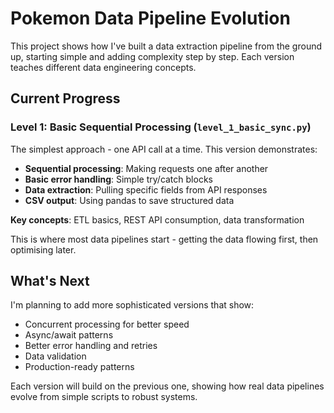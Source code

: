 # Pokemon Data Pipeline Evolution

This project shows how I've built a data extraction pipeline from the ground up, starting simple and adding complexity step by step. Each version teaches different data engineering concepts.

## Current Progress

### Level 1: Basic Sequential Processing (`level_1_basic_sync.py`)

The simplest approach - one API call at a time. This version demonstrates:

- **Sequential processing**: Making requests one after another
- **Basic error handling**: Simple try/catch blocks 
- **Data extraction**: Pulling specific fields from API responses
- **CSV output**: Using pandas to save structured data

**Key concepts**: ETL basics, REST API consumption, data transformation

This is where most data pipelines start - getting the data flowing first, then optimising later.

## What's Next

I'm planning to add more sophisticated versions that show:
- Concurrent processing for better speed
- Async/await patterns
- Better error handling and retries
- Data validation
- Production-ready patterns

Each version will build on the previous one, showing how real data pipelines evolve from simple scripts to robust systems.